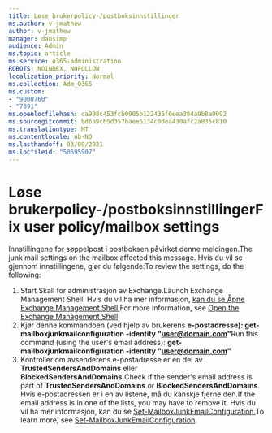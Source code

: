 ```yaml
---
title: Løse brukerpolicy-/postboksinnstillinger
ms.author: v-jmathew
author: v-jmathew
manager: dansimp
audience: Admin
ms.topic: article
ms.service: o365-administration
ROBOTS: NOINDEX, NOFOLLOW
localization_priority: Normal
ms.collection: Adm_O365
ms.custom:
- "9000760"
- "7391"
ms.openlocfilehash: ca998c453fcb0905b122436f0eea384a9b8a9992
ms.sourcegitcommit: bd6a9cb5d357baee5134c0dea430afc2a035c810
ms.translationtype: MT
ms.contentlocale: nb-NO
ms.lasthandoff: 03/09/2021
ms.locfileid: "50695907"
---
```

# <a name="fix-user-policymailbox-settings"></a><span data-ttu-id="97d9e-102">Løse brukerpolicy-/postboksinnstillinger</span><span class="sxs-lookup"><span data-stu-id="97d9e-102">Fix user policy/mailbox settings</span></span>

<span data-ttu-id="97d9e-103">Innstillingene for søppelpost i postboksen påvirket denne meldingen.</span><span class="sxs-lookup"><span data-stu-id="97d9e-103">The junk mail settings on the mailbox affected this message.</span></span> <span data-ttu-id="97d9e-104">Hvis du vil se gjennom innstillingene, gjør du følgende:</span><span class="sxs-lookup"><span data-stu-id="97d9e-104">To review the settings, do the following:</span></span>

1. <span data-ttu-id="97d9e-105">Start Skall for administrasjon av Exchange.</span><span class="sxs-lookup"><span data-stu-id="97d9e-105">Launch Exchange Management Shell.</span></span> <span data-ttu-id="97d9e-106">Hvis du vil ha mer informasjon, [kan du se Åpne Exchange Management Shell.](https://go.microsoft.com/fwlink/?linkid=2101432)</span><span class="sxs-lookup"><span data-stu-id="97d9e-106">For more information, see [Open the Exchange Management Shell](https://go.microsoft.com/fwlink/?linkid=2101432).</span></span>
2. <span data-ttu-id="97d9e-107">Kjør denne kommandoen (ved hjelp av brukerens  **e-postadresse): get-mailboxjunkmailconfiguration -identity "user@domain.com"**</span><span class="sxs-lookup"><span data-stu-id="97d9e-107">Run this command (using the user's email address):  **get-mailboxjunkmailconfiguration -identity "user@domain.com"**</span></span>
3. <span data-ttu-id="97d9e-108">Kontroller om avsenderens e-postadresse er en del av **TrustedSendersAndDomains** eller **BlockedSendersAndDomains.**</span><span class="sxs-lookup"><span data-stu-id="97d9e-108">Check if the sender's email address is part of **TrustedSendersAndDomains** or **BlockedSendersAndDomains**.</span></span> <span data-ttu-id="97d9e-109">Hvis e-postadressen er i en av listene, må du kanskje fjerne den.</span><span class="sxs-lookup"><span data-stu-id="97d9e-109">If the email address is in one of the lists, you may have to remove it.</span></span> <span data-ttu-id="97d9e-110">Hvis du vil ha mer informasjon, kan du se [Set-MailboxJunkEmailConfiguration.](https://go.microsoft.com/fwlink/?linkid=2101047)</span><span class="sxs-lookup"><span data-stu-id="97d9e-110">To learn more, see [Set-MailboxJunkEmailConfiguration](https://go.microsoft.com/fwlink/?linkid=2101047).</span></span>
